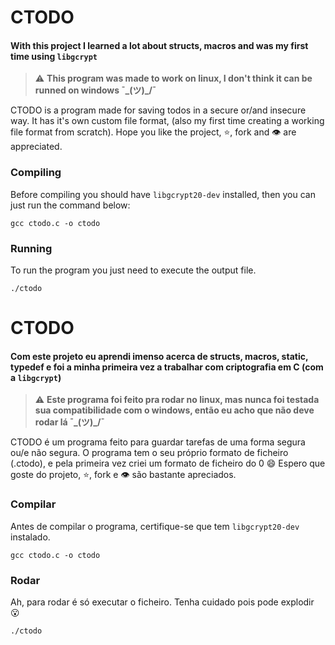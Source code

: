 


# CTODO

#### With this project I learned a lot about structs, macros and was my first time using `libgcrypt`

> ⚠ **This program was made to work on linux, I don't think it can be runned on windows ¯\_(ツ)_/¯**

CTODO is a program made for saving todos in a secure or/and insecure way.
It has it's own custom file format, (also my first time creating a working file format from scratch).
Hope you like the project, ⭐, fork and 👁 are appreciated.

### Compiling

Before compiling you should have `libgcrypt20-dev` installed, then you can just run the command below:

```
gcc ctodo.c -o ctodo
```

### Running

To run the program you just need to execute the output file.

```
./ctodo
```



# CTODO

#### Com este projeto eu aprendi imenso acerca de structs, macros, static, typedef e foi a minha primeira vez a trabalhar com criptografia em C (com a `libgcrypt`)

> ⚠ **Este programa foi feito pra rodar no linux, mas nunca foi testada sua compatibilidade com o windows, então eu acho que não deve rodar lá ¯\_(ツ)_/¯**

CTODO é um programa feito para guardar tarefas de uma forma segura ou/e não segura.
O programa tem o seu próprio formato de ficheiro (.ctodo), e pela primeira vez criei um formato de ficheiro do 0 😄
Espero que goste do projeto, :star:, fork e 👁 são bastante apreciados.

### Compilar

Antes de compilar o programa, certifique-se que tem `libgcrypt20-dev` instalado.

```
gcc ctodo.c -o ctodo
```

### Rodar

Ah, para rodar é só executar o ficheiro. Tenha cuidado pois pode explodir 😮

```
./ctodo
```
